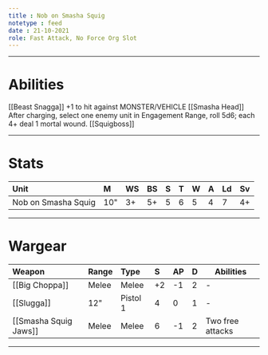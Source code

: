 ```yaml
---
title : Nob on Smasha Squig
notetype : feed
date : 21-10-2021
role: Fast Attack, No Force Org Slot
---
```


---

# Abilities

[[Beast Snagga]] +1 to hit against MONSTER/VEHICLE
[[Smasha Head]] After charging, select one enemy unit in Engagement Range, roll 5d6; each 4+ deal 1 mortal wound.
[[Squigboss]]

---

# Stats

| Unit                | M   | WS  | BS  | S   | T   | W   | A   | Ld  | Sv  |
|:------------------- |:--- |:--- |:--- |:--- |:--- |:--- |:--- |:--- | --- |
| Nob on Smasha Squig | 10" | 3+  | 5+  | 5   | 6   | 5   | 4   | 7   | 4+  |

---

# Wargear

| Weapon                | Range | Type     | S   | AP  | D   | Abilities        |
|:--------------------- |:----- |:-------- |:--- |:--- |:--- | ---------------- |
| [[Big Choppa]]        | Melee | Melee    | +2  | -1  | 2   | -                |
| [[Slugga]]            | 12"   | Pistol 1 | 4   | 0   | 1   | -                |
| [[Smasha Squig Jaws]] | Melee | Melee    | 6   | -1  | 2   | Two free attacks |

---